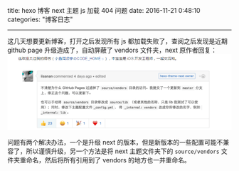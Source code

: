 title: hexo 博客 next 主题 js 加载 404 问题
date: 2016-11-21 0:48:10
categories: "博客日志"


---


这几天想要更新博客，打开之后发现所有 js 都加载失败了，查阅之后发现是近期 github page 升级造成了，自动屏蔽了 vendors 文件夹，next 原作者回复：
![Alt text](/images/1479660158479.png)

问题有两个解决办法，一个是升级 next 的版本，但是新版本的一些配置可能不兼容了，所以谨慎升级，另一个方法是将 next 主题文件夹下的 `source/vendors` 文件夹重命名，然后将所有引用到了 vendors 的地方也一并重命名。